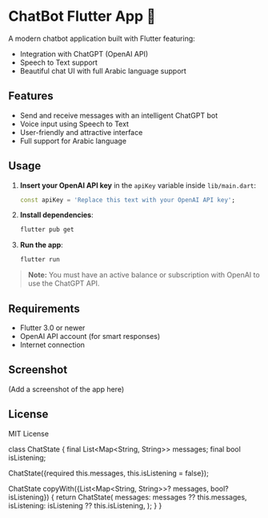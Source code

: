 # ChatBot Flutter App 🤖

A modern chatbot application built with Flutter featuring:
- Integration with ChatGPT (OpenAI API)
- Speech to Text support
- Beautiful chat UI with full Arabic language support

## Features
- Send and receive messages with an intelligent ChatGPT bot
- Voice input using Speech to Text
- User-friendly and attractive interface
- Full support for Arabic language

## Usage
1. **Insert your OpenAI API key** in the `apiKey` variable inside `lib/main.dart`:
   ```dart
   const apiKey = 'Replace this text with your OpenAI API key';
   ```
2. **Install dependencies**:
   ```sh
   flutter pub get
   ```
3. **Run the app**:
   ```sh
   flutter run
   ```

> **Note:**
> You must have an active balance or subscription with OpenAI to use the ChatGPT API.

## Requirements
- Flutter 3.0 or newer
- OpenAI API account (for smart responses)
- Internet connection

## Screenshot
(Add a screenshot of the app here)

## License
MIT License

class ChatState {
  final List<Map<String, String>> messages;
  final bool isListening;

  ChatState({required this.messages, this.isListening = false});

  ChatState copyWith({List<Map<String, String>>? messages, bool? isListening}) {
    return ChatState(
      messages: messages ?? this.messages,
      isListening: isListening ?? this.isListening,
    );
  }
}

